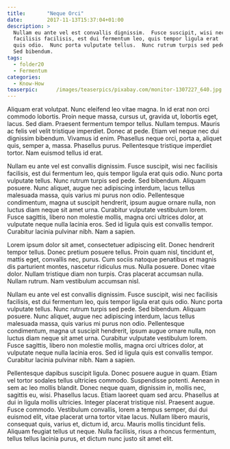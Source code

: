 ```yaml
---
title:       "Neque Orci"
date:        2017-11-13T15:37:04+01:00
description: >
  Nullam eu ante vel est convallis dignissim.  Fusce suscipit, wisi nec
  facilisis facilisis, est dui fermentum leo, quis tempor ligula erat
  quis odio.  Nunc porta vulputate tellus.  Nunc rutrum turpis sed pede.
  Sed bibendum.  
tags:
  - folder20
  - Fermentum
categories:
  - Know-How
teaserpic:      /images/teaserpics/pixabay.com/monitor-1307227_640.jpg
---
```


Aliquam erat volutpat.  Nunc eleifend leo vitae magna.  In id erat non
orci commodo lobortis.  Proin neque massa, cursus ut, gravida ut,
lobortis eget, lacus.  Sed diam.  Praesent fermentum tempor tellus.
Nullam tempus.  Mauris ac felis vel velit tristique imperdiet.  Donec
at pede.  Etiam vel neque nec dui dignissim bibendum.  Vivamus id
enim.  Phasellus neque orci, porta a, aliquet quis, semper a, massa.
Phasellus purus.  Pellentesque tristique imperdiet tortor.  Nam
euismod tellus id erat.

Nullam eu ante vel est convallis dignissim.  Fusce suscipit, wisi nec
facilisis facilisis, est dui fermentum leo, quis tempor ligula erat
quis odio.  Nunc porta vulputate tellus.  Nunc rutrum turpis sed pede.
Sed bibendum.  Aliquam posuere.  Nunc aliquet, augue nec adipiscing
interdum, lacus tellus malesuada massa, quis varius mi purus non odio.
Pellentesque condimentum, magna ut suscipit hendrerit, ipsum augue
ornare nulla, non luctus diam neque sit amet urna.  Curabitur
vulputate vestibulum lorem.  Fusce sagittis, libero non molestie
mollis, magna orci ultrices dolor, at vulputate neque nulla lacinia
eros.  Sed id ligula quis est convallis tempor.  Curabitur lacinia
pulvinar nibh.  Nam a sapien.

Lorem ipsum dolor sit amet, consectetuer adipiscing elit.  Donec
hendrerit tempor tellus.  Donec pretium posuere tellus.  Proin quam
nisl, tincidunt et, mattis eget, convallis nec, purus.  Cum sociis
natoque penatibus et magnis dis parturient montes, nascetur ridiculus
mus.  Nulla posuere.  Donec vitae dolor.  Nullam tristique diam non
turpis.  Cras placerat accumsan nulla.  Nullam rutrum.  Nam vestibulum
accumsan nisl.

Nullam eu ante vel est convallis dignissim.  Fusce suscipit, wisi nec
facilisis facilisis, est dui fermentum leo, quis tempor ligula erat
quis odio.  Nunc porta vulputate tellus.  Nunc rutrum turpis sed pede.
Sed bibendum.  Aliquam posuere.  Nunc aliquet, augue nec adipiscing
interdum, lacus tellus malesuada massa, quis varius mi purus non odio.
Pellentesque condimentum, magna ut suscipit hendrerit, ipsum augue
ornare nulla, non luctus diam neque sit amet urna.  Curabitur
vulputate vestibulum lorem.  Fusce sagittis, libero non molestie
mollis, magna orci ultrices dolor, at vulputate neque nulla lacinia
eros.  Sed id ligula quis est convallis tempor.  Curabitur lacinia
pulvinar nibh.  Nam a sapien.

Pellentesque dapibus suscipit ligula.  Donec posuere augue in quam.
Etiam vel tortor sodales tellus ultricies commodo.  Suspendisse
potenti.  Aenean in sem ac leo mollis blandit.  Donec neque quam,
dignissim in, mollis nec, sagittis eu, wisi.  Phasellus lacus.  Etiam
laoreet quam sed arcu.  Phasellus at dui in ligula mollis ultricies.
Integer placerat tristique nisl.  Praesent augue.  Fusce commodo.
Vestibulum convallis, lorem a tempus semper, dui dui euismod elit,
vitae placerat urna tortor vitae lacus.  Nullam libero mauris,
consequat quis, varius et, dictum id, arcu.  Mauris mollis tincidunt
felis.  Aliquam feugiat tellus ut neque.  Nulla facilisis, risus a
rhoncus fermentum, tellus tellus lacinia purus, et dictum nunc justo
sit amet elit.

